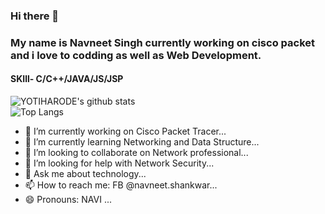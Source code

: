 ### Hi there 👋

### My name is Navneet Singh currently working on cisco packet and i love to codding as well as Web Development.
#### SKIll- C/C++/JAVA/JS/JSP

![YOTIHARODE's github stats](https://github-readme-stats.vercel.app/api?username=navneetsinghnitjsr&&show_icons=true&title_color=001F3F&icon_color=85144B&text_color=85144B&bg_color=50,FFDC00,FF4136 )
<br>
![Top Langs](https://github-readme-stats.vercel.app/api/top-langs/?username=navneetsinghnitjsr&exclude_repo=github-readme-stats,navneetsinghnitjsr.github.io)


- 🔭 I’m currently working on Cisco Packet Tracer...
- 🌱 I’m currently learning Networking and Data Structure...
- 👯 I’m looking to collaborate on  Network professional...
- 🤔 I’m looking for help with Network Security...
- 💬 Ask me about technology...
- 📫 How to reach me: FB @navneet.shankwar...
- 😄 Pronouns: NAVI ...
